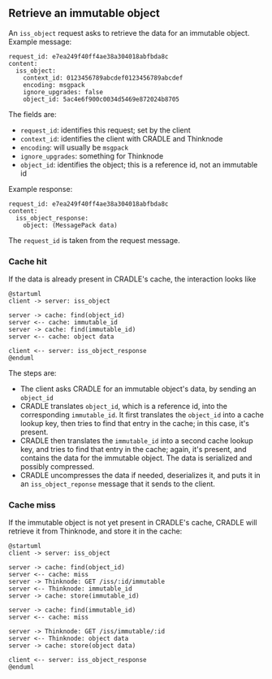 ## Retrieve an immutable object

An `iss_object` request asks to retrieve the data for an immutable object. Example message:

```
request_id: e7ea249f40ff4ae38a304018abfbda8c
content:
  iss_object:
	context_id: 0123456789abcdef0123456789abcdef
	encoding: msgpack
	ignore_upgrades: false
	object_id: 5ac4e6f900c0034d5469e872024b8705
```

The fields are:

* `request_id`: identifies this request; set by the client
* `context_id`: identifies the client with CRADLE and Thinknode
* `encoding`: will usually be `msgpack`
* `ignore_upgrades`: something for Thinknode
* `object_id`: identifies the object; this is a reference id, not an immutable id

Example response:

```
request_id: e7ea249f40ff4ae38a304018abfbda8c
content:
  iss_object_response:
    object: (MessagePack data)
```

The `request_id` is taken from the request message.


### Cache hit
If the data is already present in CRADLE's cache, the interaction looks like

```plantuml
@startuml
client -> server: iss_object

server -> cache: find(object_id)
server <-- cache: immutable_id
server -> cache: find(immutable_id)
server <-- cache: object data

client <-- server: iss_object_response
@enduml
```

The steps are:

* The client asks CRADLE for an immutable object's data, by sending an `object_id`
* CRADLE translates `object_id`, which is a reference id, into the corresponding `immutable_id`.
  It first translates the `object_id` into a cache lookup key, then tries to find that entry in the cache;
  in this case, it's present.
* CRADLE then translates the `immutable_id` into a second cache lookup key, and tries to find that entry in the cache;
  again, it's present, and contains the data for the immutable object. The data is serialized and possibly compressed.
* CRADLE uncompresses the data if needed, deserializes it, and puts it in an `iss_object_reponse` message
  that it sends to the client.

### Cache miss
If the immutable object is not yet present in CRADLE's cache, CRADLE will retrieve it from Thinknode,
and store it in the cache:

```plantuml
@startuml
client -> server: iss_object

server -> cache: find(object_id)
server <-- cache: miss
server -> Thinknode: GET /iss/:id/immutable
server <-- Thinknode: immutable_id
server -> cache: store(immutable_id)

server -> cache: find(immutable_id)
server <-- cache: miss

server -> Thinknode: GET /iss/immutable/:id
server <-- Thinknode: object data
server -> cache: store(object data)

client <-- server: iss_object_response
@enduml
```
